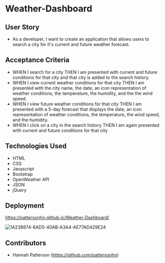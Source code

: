 # Weather-Dashboard

## User Story
* As a developer, I want to create an application that allows users to search a city for it's current and future weather forecast.

## Acceptance Criteria
* WHEN I search for a city
THEN I am presented with current and future conditions for that city and that city is added to the search history.
* WHEN I view current weather conditions for that city
THEN I am presented with the city name, the date, an icon representation of weather conditions, the temperature, the humidity, and the the wind speed.
* WHEN I view future weather conditions for that city
THEN I am presented with a 5-day forecast that displays the date, an icon representation of weather conditions, the temperature, the wind speed, and the humidity.
* WHEN I click on a city in the search history
THEN I am again presented with current and future conditions for that city

## Technologies Used
* HTML
* CSS
* Javascript
* Bootstrap
* OpenWeather API
* JSON
* jQuery

## Deployment 
https://pattersonhn.github.io/Weather-Dashboard/

![1A238874-6AD5-40AB-A3A4-AE77AD429E24](https://github.com/pattersonhn/Weather-Dashboard/assets/117123654/e292b58c-fee2-4e83-b855-1e6303da9316)

## Contributors
* Hannah Patterson (https://github.com/pattersonhn)
